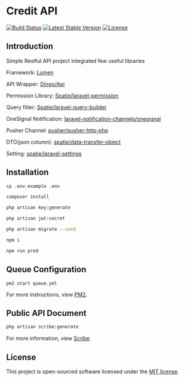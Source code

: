 # Credit API
[![Build Status](https://travis-ci.org/laravel/lumen-framework.svg)](https://travis-ci.org/laravel/lumen-framework)
[![Latest Stable Version](https://img.shields.io/packagist/v/laravel/framework)](https://packagist.org/packages/laravel/lumen-framework)
[![License](https://img.shields.io/packagist/l/laravel/framework)](https://packagist.org/packages/laravel/lumen-framework)

## Introduction

Simple Restful API project integrated few useful libraries

Framework: [Lumen](https://lumen.laravel.com/docs/8.x)

API Wrapper: [Dingo/Api](https://github.com/dingo/api/wiki)

Permission Library: [Spatie/laravel-permission](https://spatie.be/docs/laravel-permission/v4/introduction) 

Query filter: [Spatie/laravel-query-builder](https://spatie.be/index.php/docs/laravel-query-builder/v3/introduction)

OneSignal Notification: [laravel-notification-channels/onesignal](https://github.com/laravel-notification-channels/onesignal)

Pusher Channel: [pusher/pusher-http-php](https://github.com/pusher/pusher-http-php)

DTO(json column): [spatie/data-transfer-object](https://github.com/spatie/data-transfer-object)

Setting: [spatie/laravel-settings](https://github.com/spatie/laravel-settings)

## Installation 

```cmd
cp .env.example .env

composer install

php artisan key:generate

php artisan jwt:secret

php artisan migrate --seed

npm i

npm run prod
```

## Queue Configuration

```
pm2 start queue.yml
```

For more instructions, view [PM2](https://pm2.keymetrics.io/docs/usage/quick-start).

## Public API Document

```cmd
php artisan scribe:generate
```

For more information, view [Scribe](https://scribe.knuckles.wtf/laravel/).

## License

This project is open-sourced software licensed under the [MIT license](https://opensource.org/licenses/MIT).